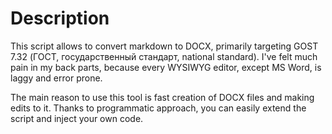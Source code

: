 # Description

This script allows to convert markdown to DOCX, primarily targeting GOST 7.32 (ГОСТ, государственный стандарт, national standard).
I've felt much pain in my back parts, because every WYSIWYG editor, except MS Word, is laggy and error prone.

The main reason to use this tool is fast creation of DOCX files and making edits to it. Thanks to programmatic approach,
you can easily extend the script and inject your own code.
